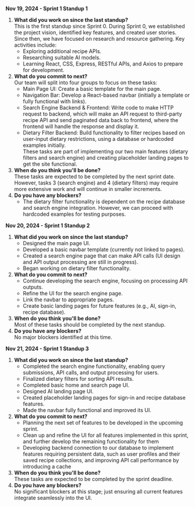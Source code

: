 **Nov 19, 2024 \- Sprint 1 Standup 1**

1. **What did you work on since the last standup?**  
   This is the first standup since Sprint 0\. During Sprint 0, we established the project vision, identified key features, and created user stories. Since then, we have focused on research and resource gathering. Key activities include:
    - Exploring additional recipe APIs.
    - Researching suitable AI models.
    - Learning React, CSS, Express, RESTful APIs, and Axios to prepare for development.
2. **What do you commit to next?**  
   Our team will split into four groups to focus on these tasks:
    - Main Page UI: Create a basic template for the main page.
    - Navigation Bar: Develop a React-based navbar (initially a template or fully functional with links).
    - Search Engine Backend & Frontend: Write code to make HTTP request to backend, which will make an API request to third-party recipe API and send paginated data back to frontend, where the frontend will handle the response and display it.
    - Dietary Filter Backend: Build functionality to filter recipes based on user-input dietary restrictions, using a database or hardcoded examples initially.  
      These tasks are part of implementing our two main features (dietary filters and search engine) and creating placeholder landing pages to get the site functional.
3. **When do you think you'll be done?**  
   These tasks are expected to be completed by the next sprint date. However, tasks 3 (search engine) and 4 (dietary filters) may require more extensive work and will continue in smaller increments.
4. **Do you have any blockers?**
    - The dietary filter functionality is dependent on the recipe database and search engine integration. However, we can proceed with hardcoded examples for testing purposes.

**Nov 20, 2024 \- Sprint 1 Standup 2**

1. **What did you work on since the last standup?**
    - Designed the main page UI.
    - Developed a basic navbar template (currently not linked to pages).
    - Created a search engine page that can make API calls (UI design and API output processing are still in progress).
    - Began working on dietary filter functionality.
2. **What do you commit to next?**
    - Continue developing the search engine, focusing on processing API outputs.
    - Refine the UI for the search engine page.
    - Link the navbar to appropriate pages.
    - Create basic landing pages for future features (e.g., AI, sign-in, recipe database).
3. **When do you think you'll be done?**  
   Most of these tasks should be completed by the next standup.
4. **Do you have any blockers?**  
   No major blockers identified at this time.

**Nov 21, 2024 \- Sprint 1 Standup 3**

1. **What did you work on since the last standup?**
    - Completed the search engine functionality, enabling query submissions, API calls, and output processing for users.
    - Finalized dietary filters for sorting API results.
    - Completed basic home and search page UI.
    - Designed AI landing page UI.
    - Created placeholder landing pages for sign-in and recipe database features.
    - Made the navbar fully functional and improved its UI.
2. **What do you commit to next?**
    - Planning the next set of features to be developed in the upcoming sprint.
    - Clean up and refine the UI for all features implemented in this sprint, and further develop the remaining functionality for them
    - Developing backend connection to our database to implement features requiring persistent data, such as user profiles and their saved recipe collections, and improving API call performance by introducing a cache
3. **When do you think you'll be done?**  
   These tasks are expected to be completed by the sprint deadline.
4. **Do you have any blockers?**  
   No significant blockers at this stage; just ensuring all current features integrate seamlessly into the UI.
